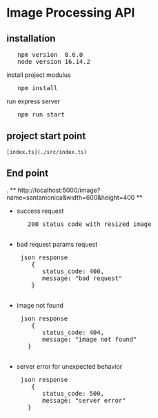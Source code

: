 # Image Processing API

## installation

<pre>
   npm version  8.6.0 
   node version 16.14.2
</pre>
install project modulus
<pre>
   npm install 
</pre>

run express server
<pre>
   npm run start 
</pre>

## project start point 
    [index.ts](./src/index.ts)

## End point

. ** http://localhost:5000/image?name=santamonica&width=600&height=400 **
   - success request
      <pre>
        200 status code with resized image 
      </pre>
   - bad request params request
      <pre>
      json response 
         {
            status_code: 400,
            message: "bad request"
         }      
      </pre>
   - image not found 
      <pre>
      json response 
         {
            status_code: 404,
            message: "image not found"
        }      
      </pre>
   - server error for unexpected behavior
      <pre>
      json response 
         {
            status_code: 500,
            message: "server error"
        }      
      </pre>
